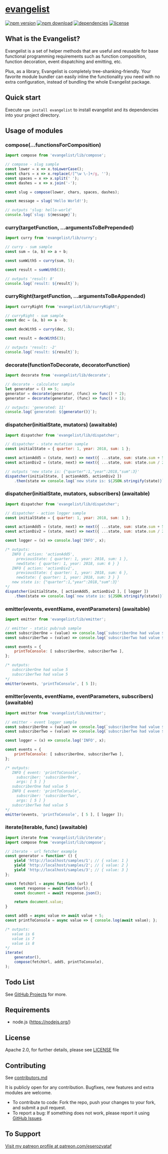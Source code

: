 # [evangelist](https://github.com/eserozvataf/jsmake-libraries)

[![npm version][npm-image]][npm-url]
[![npm download][download-image]][npm-url]
[![dependencies][dep-image]][dep-url]
[![license][license-image]][license-url]


## What is the Evangelist?

Evangelist is a set of helper methods that are useful and reusable for base functional programming requirements such as function composition, function decoration, event dispatching and emitting, etc.

Plus, as a library, Evangelist is completely tree-shanking-friendly. Your favorite module bundler can easily inline the functionality you need with no extra configuration, instead of bundling the whole Evangelist package.


## Quick start

Execute `npm install evangelist` to install evangelist and its dependencies into your project directory.


## Usage of modules

### compose(...functionsForComposition)

```js
import compose from 'evangelist/lib/compose';

// compose - slug sample
const lower = x => x.toLowerCase();
const chars = x => x.replace(/[^\w \-]+/g, '');
const spaces = x => x.split(' ');
const dashes = x => x.join('-');

const slug = compose(lower, chars, spaces, dashes);

const message = slug('Hello World!');

// outputs 'slug: hello-world'
console.log(`slug: ${message}`);
```

### curry(targetFunction, ...argumentsToBePrepended)

```js
import curry from 'evangelist/lib/curry';

// curry - sum sample
const sum = (a, b) => a + b;

const sumWith5 = curry(sum, 5);

const result = sumWith5(3);

// outputs 'result: 8'
console.log(`result: ${result}`);
```

### curryRight(targetFunction, ...argumentsToBeAppended)

```js
import curryRight from 'evangelist/lib/curryRight';

// curryRight - sum sample
const dec = (a, b) => a - b;

const decWith5 = curry(dec, 5);

const result = decWith5(3);

// outputs 'result: -2'
console.log(`result: ${result}`);
```

### decorate(functionToDecorate, decoratorFunction)

```js
import decorate from 'evangelist/lib/decorate';

// decorate - calculator sample
let generator = () => 5;
generator = decorate(generator, (func) => func() * 2);
generator = decorate(generator, (func) => func() + 1);

// outputs: 'generated: 11'
console.log(`generated: ${generator()}`);
```

### dispatcher(initialState, mutators) (awaitable)

```js
import dispatcher from 'evangelist/lib/dispatcher';

// dispatcher - state mutation sample
const initialState = { quarter: 1, year: 2018, sum: 1 };

const actionAdd5 = (state, next) => next({ ...state, sum: state.sum + 5 });
const actionDiv2 = (state, next) => next({ ...state, sum: state.sum / 2 });

// outputs 'new state is: {"quarter":1,"year":2018,"sum":3}'
dispatcher(initialState, [ actionAdd5, actionDiv2 ])
    .then(state => console.log(`new state is: ${JSON.stringify(state)}`));
```

### dispatcher(initialState, mutators, subscribers) (awaitable)

```js
import dispatcher from 'evangelist/lib/dispatcher';

// dispatcher - action logger sample
const initialState = { quarter: 1, year: 2018, sum: 1 };

const actionAdd5 = (state, next) => next({ ...state, sum: state.sum + 5 });
const actionDiv2 = (state, next) => next({ ...state, sum: state.sum / 2 });

const logger = (x) => console.log('INFO', x);

/* outputs:
   INFO { action: 'actionAdd5',
     previousState: { quarter: 1, year: 2018, sum: 1 },
     newState: { quarter: 1, year: 2018, sum: 6 } }
   INFO { action: 'actionDiv2',
     previousState: { quarter: 1, year: 2018, sum: 6 },
     newState: { quarter: 1, year: 2018, sum: 3 } }
   new state is: {"quarter":1,"year":2018,"sum":3}'
*/
dispatcher(initialState, [ actionAdd5, actionDiv2 ], [ logger ])
    .then(state => console.log(`new state is: ${JSON.stringify(state)}`));
```

### emitter(events, eventName, eventParameters) (awaitable)

```js
import emitter from 'evangelist/lib/emitter';

// emitter - static pub/sub sample
const subscriberOne = (value) => console.log(`subscriberOne had value ${value}`);
const subscriberTwo = (value) => console.log(`subscriberTwo had value ${value}`);

const events = {
    printToConsole: [ subscriberOne, subscriberTwo ],
};

/* outputs:
   subscriberOne had value 5
   subscriberTwo had value 5
*/
emitter(events, 'printToConsole', [ 5 ]);
```

### emitter(events, eventName, eventParameters, subscribers) (awaitable)

```js
import emitter from 'evangelist/lib/emitter';

// emitter - event logger sample
const subscriberOne = (value) => console.log(`subscriberOne had value ${value}`);
const subscriberTwo = (value) => console.log(`subscriberTwo had value ${value}`);

const logger = (x) => console.log('INFO', x);

const events = {
    printToConsole: [ subscriberOne, subscriberTwo ],
};

/* outputs:
   INFO { event: 'printToConsole',
     subscriber: 'subscriberOne',
     args: [ 5 ] }
   subscriberOne had value 5
   INFO { event: 'printToConsole',
     subscriber: 'subscriberTwo',
     args: [ 5 ] }
   subscriberTwo had value 5
*/
emitter(events, 'printToConsole', [ 5 ], [ logger ]);
```

### iterate(iterable, func) (awaitable)

```js
import iterate from 'evangelist/lib/iterate';
import compose from 'evangelist/lib/compose';

// iterate - url fetcher example
const generator = function* () {
    yield 'http://localhost/samples/1'; // { value: 1 }
    yield 'http://localhost/samples/2'; // { value: 2 }
    yield 'http://localhost/samples/3'; // { value: 3 }
};

const fetchUrl = async function (url) {
    const response = await fetch(url);
    const document = await response.json();

    return document.value;
}

const add5 = async value => await value + 5;
const printToConsole = async value => { console.log(await value); };

/* outputs:
   value is 6
   value is 7
   value is 8
*/
iterate(
    generator(),
    compose(fetchUrl, add5, printToConsole),
);
```

## Todo List

See [GitHub Projects](https://github.com/eserozvataf/jsmake-libraries/projects) for more.


## Requirements

* node.js (https://nodejs.org/)


## License

Apache 2.0, for further details, please see [LICENSE](LICENSE) file


## Contributing

See [contributors.md](contributors.md)

It is publicly open for any contribution. Bugfixes, new features and extra modules are welcome.

* To contribute to code: Fork the repo, push your changes to your fork, and submit a pull request.
* To report a bug: If something does not work, please report it using [GitHub Issues](https://github.com/eserozvataf/jsmake-libraries/issues).


## To Support

[Visit my patreon profile at patreon.com/eserozvataf](https://www.patreon.com/eserozvataf)


[npm-image]: https://img.shields.io/npm/v/evangelist.svg?style=flat-square
[npm-url]: https://www.npmjs.com/package/evangelist
[download-image]: https://img.shields.io/npm/dt/evangelist.svg?style=flat-square
[dep-image]: https://img.shields.io/david/eserozvataf/evangelist.svg?style=flat-square
[dep-url]: https://github.com/eserozvataf/jsmake-libraries
[license-image]: https://img.shields.io/npm/l/evangelist.svg?style=flat-square
[license-url]: https://github.com/eserozvataf/jsmake-libraries/blob/master/02_evangelist/LICENSE
